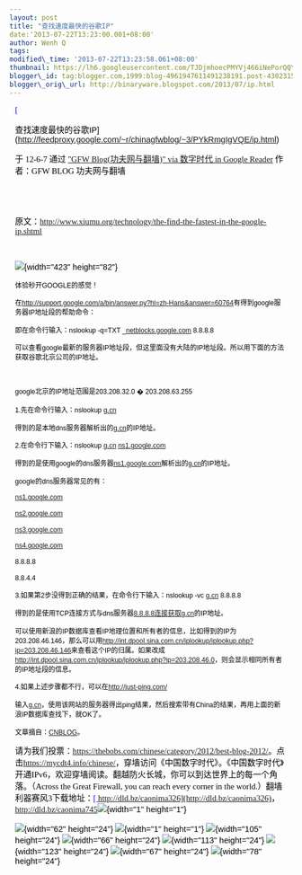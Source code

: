 ```yaml
--- 
layout: post 
title: "查找速度最快的谷歌IP" 
date:'2013-07-22T13:23:00.001+08:00' 
author: Wenh Q
tags:
modified\_time: '2013-07-22T13:23:58.061+08:00' 
thumbnail: https://lh6.googleusercontent.com/TJDjmhoecPMYVj466iNePorQQYxhJO96HUCVOzhewcEkzwSjVT5\_rJZvc9Qj1gFewlKdscpWq5KllDhRzi6s4H6nMFLRNsrg1pqDl\_fZUkTuhGHGgqI=s72-c
blogger\_id: tag:blogger.com,1999:blog-4961947611491238191.post-4302315427035170788
blogger\_orig\_url: http://binaryware.blogspot.com/2013/07/ip.html
---
```

<div
style="color: black; direction: ltr; font-family: &quot;Arial&quot;; font-size: 11pt; margin-bottom: 0; margin-left: 7.5pt; margin-right: 7.5pt; margin-top: 0; padding: 0;">

<span
style="color: #0000ee; font-family: &quot;Verdana&quot;; text-decoration: underline;">[

查找速度最快的谷歌IP](http://feedproxy.google.com/~r/chinagfwblog/~3/PYkRmgIgVQE/ip.html)</span>

</div>

<div
style="color: black; direction: ltr; font-family: &quot;Arial&quot;; font-size: 11pt; margin-bottom: 0; margin-left: 7.5pt; margin-right: 7.5pt; margin-top: 0; padding-bottom: 8pt; padding-left: 0; padding-right: 0; padding-top: 0;">

<span style="font-family: &quot;Verdana&quot;;">于 12-6-7 通过
</span><span
style="color: #0000ee; font-family: &quot;Verdana&quot;; text-decoration: underline;">["GFW
Blog(功夫网与翻墙)" via 数字时代 in Google
Reader](http://feeds2.feedburner.com/chinagfwblog)</span><span
style="font-family: &quot;Verdana&quot;;"> 作者：GFW BLOG
功夫网与翻墙</span>

</div>

<div
style="color: black; direction: ltr; font-family: &quot;Arial&quot;; font-size: 11pt; height: 11pt; margin-bottom: 0; margin-left: 7.5pt; margin-right: 7.5pt; margin-top: 0; padding: 0;">

<span style="font-family: &quot;Verdana&quot;;"></span>

</div>

<div
style="color: black; direction: ltr; font-family: &quot;Arial&quot;; font-size: 11pt; margin-bottom: 0; margin-left: 7.5pt; margin-right: 7.5pt; margin-top: 0; padding: 0;">

<span style="font-family: &quot;Verdana&quot;;">原文：</span><span
style="color: #0000ee; font-family: &quot;Verdana&quot;; text-decoration: underline;"><http://www.xiumu.org/technology/the-find-the-fastest-in-the-google-ip.shtml></span>

</div>

<div
style="color: black; direction: ltr; font-family: &quot;Arial&quot;; font-size: 11pt; height: 11pt; margin-bottom: 0; margin-left: 7.5pt; margin-right: 7.5pt; margin-top: 0; padding: 0;">

<span
style="color: #0000ee; font-family: &quot;Verdana&quot;; text-decoration: underline;">[](http://www.xiumu.org/technology/the-find-the-fastest-in-the-google-ip.shtml)</span>

</div>

<div
style="color: black; direction: ltr; font-family: &quot;Arial&quot;; font-size: 11pt; margin-bottom: 0; margin-left: 7.5pt; margin-right: 7.5pt; margin-top: 0; padding: 0;">

![](https://lh6.googleusercontent.com/TJDjmhoecPMYVj466iNePorQQYxhJO96HUCVOzhewcEkzwSjVT5_rJZvc9Qj1gFewlKdscpWq5KllDhRzi6s4H6nMFLRNsrg1pqDl_fZUkTuhGHGgqI){width="423"
height="82"}

</div>

<div
style="color: black; direction: ltr; font-family: &quot;Arial&quot;; font-size: 11pt; margin-bottom: 0; margin-left: 7.5pt; margin-right: 7.5pt; margin-top: 0; padding: 0;">

<span style="font-size: 9pt;">体验秒开GOOGLE的感觉！</span>

</div>

<div
style="color: black; direction: ltr; font-family: &quot;Arial&quot;; font-size: 11pt; margin-bottom: 0; margin-left: 7.5pt; margin-right: 7.5pt; margin-top: 0; padding: 0;">

<span style="font-size: 9pt;">在</span><span
style="color: #0000ee; font-size: 9pt; text-decoration: underline;"><http://support.google.com/a/bin/answer.py?hl=zh-Hans&answer=60764></span><span
style="font-size: 9pt;">有得到google服务器IP地址段的帮助命令：</span>

</div>

<div
style="color: black; direction: ltr; font-family: &quot;Arial&quot;; font-size: 11pt; margin-bottom: 0; margin-left: 7.5pt; margin-right: 7.5pt; margin-top: 0; padding: 0;">

<span style="font-size: 9pt;">即在命令行输入：nslookup -q=TXT
\_</span><span
style="color: #0000ee; font-size: 9pt; text-decoration: underline;">[netblocks.google.com](http://netblocks.google.com/)</span><span
style="font-size: 9pt;"> 8.8.8.8</span>

</div>

<div
style="color: black; direction: ltr; font-family: &quot;Arial&quot;; font-size: 11pt; margin-bottom: 0; margin-left: 7.5pt; margin-right: 7.5pt; margin-top: 0; padding: 0;">

<span
style="font-size: 9pt;">可以查看google最新的服务器IP地址段，但这里面没有大陆的IP地址段。所以用下面的方法获取谷歌北京公司的IP地址。</span>

</div>

<div
style="color: black; direction: ltr; font-family: &quot;Arial&quot;; font-size: 11pt; height: 11pt; margin-bottom: 0; margin-left: 7.5pt; margin-right: 7.5pt; margin-top: 0; padding: 0;">

<span style="font-size: 9pt;"></span>

</div>

<div
style="color: black; direction: ltr; font-family: &quot;Arial&quot;; font-size: 11pt; margin-bottom: 0; margin-left: 7.5pt; margin-right: 7.5pt; margin-top: 0; padding: 0;">

<span style="font-size: 9pt;">google北京的IP地址范围是203.208.32.0 �
203.208.63.255</span>

</div>

<div
style="color: black; direction: ltr; font-family: &quot;Arial&quot;; font-size: 11pt; margin-bottom: 0; margin-left: 7.5pt; margin-right: 7.5pt; margin-top: 0; padding: 0;">

<span style="font-size: 9pt;">1.先在命令行输入：nslookup </span><span
style="color: #0000ee; font-size: 9pt; text-decoration: underline;">[g.cn](http://g.cn/)</span>

</div>

<div
style="color: black; direction: ltr; font-family: &quot;Arial&quot;; font-size: 11pt; margin-bottom: 0; margin-left: 7.5pt; margin-right: 7.5pt; margin-top: 0; padding: 0;">

<span style="font-size: 9pt;">得到的是本地dns服务器解析出的</span><span
style="color: #0000ee; font-size: 9pt; text-decoration: underline;">[g.cn](http://g.cn/)</span><span
style="font-size: 9pt;">的IP地址。</span>

</div>

<div
style="color: black; direction: ltr; font-family: &quot;Arial&quot;; font-size: 11pt; margin-bottom: 0; margin-left: 7.5pt; margin-right: 7.5pt; margin-top: 0; padding: 0;">

<span style="font-size: 9pt;">2.在命令行下输入：nslookup </span><span
style="color: #0000ee; font-size: 9pt; text-decoration: underline;">[g.cn](http://g.cn/)</span><span
style="font-size: 9pt;"> </span><span
style="color: #0000ee; font-size: 9pt; text-decoration: underline;">[ns1.google.com](http://ns1.google.com/)</span>

</div>

<div
style="color: black; direction: ltr; font-family: &quot;Arial&quot;; font-size: 11pt; margin-bottom: 0; margin-left: 7.5pt; margin-right: 7.5pt; margin-top: 0; padding: 0;">

<span style="font-size: 9pt;">得到的是使用google的dns服务器</span><span
style="color: #0000ee; font-size: 9pt; text-decoration: underline;">[ns1.google.com](http://ns1.google.com/)</span><span
style="font-size: 9pt;">解析出的</span><span
style="color: #0000ee; font-size: 9pt; text-decoration: underline;">[g.cn](http://g.cn/)</span><span
style="font-size: 9pt;">的IP地址。</span>

</div>

<div
style="color: black; direction: ltr; font-family: &quot;Arial&quot;; font-size: 11pt; margin-bottom: 0; margin-left: 7.5pt; margin-right: 7.5pt; margin-top: 0; padding: 0;">

<span style="font-size: 9pt;">google的dns服务器常见的有：</span>

</div>

<div
style="color: black; direction: ltr; font-family: &quot;Arial&quot;; font-size: 11pt; margin-bottom: 0; margin-left: 7.5pt; margin-right: 7.5pt; margin-top: 0; padding: 0;">

<span
style="color: #0000ee; font-size: 9pt; text-decoration: underline;">[ns1.google.com](http://ns1.google.com/)</span>

</div>

<div
style="color: black; direction: ltr; font-family: &quot;Arial&quot;; font-size: 11pt; margin-bottom: 0; margin-left: 7.5pt; margin-right: 7.5pt; margin-top: 0; padding: 0;">

<span
style="color: #0000ee; font-size: 9pt; text-decoration: underline;">[ns2.google.com](http://ns2.google.com/)</span>

</div>

<div
style="color: black; direction: ltr; font-family: &quot;Arial&quot;; font-size: 11pt; margin-bottom: 0; margin-left: 7.5pt; margin-right: 7.5pt; margin-top: 0; padding: 0;">

<span
style="color: #0000ee; font-size: 9pt; text-decoration: underline;">[ns3.google.com](http://ns3.google.com/)</span>

</div>

<div
style="color: black; direction: ltr; font-family: &quot;Arial&quot;; font-size: 11pt; margin-bottom: 0; margin-left: 7.5pt; margin-right: 7.5pt; margin-top: 0; padding: 0;">

<span
style="color: #0000ee; font-size: 9pt; text-decoration: underline;">[ns4.google.com](http://ns4.google.com/)</span>

</div>

<div
style="color: black; direction: ltr; font-family: &quot;Arial&quot;; font-size: 11pt; margin-bottom: 0; margin-left: 7.5pt; margin-right: 7.5pt; margin-top: 0; padding: 0;">

<span style="font-size: 9pt;">8.8.8.8</span>

</div>

<div
style="color: black; direction: ltr; font-family: &quot;Arial&quot;; font-size: 11pt; margin-bottom: 0; margin-left: 7.5pt; margin-right: 7.5pt; margin-top: 0; padding: 0;">

<span style="font-size: 9pt;">8.8.4.4</span>

</div>

<div
style="color: black; direction: ltr; font-family: &quot;Arial&quot;; font-size: 11pt; margin-bottom: 0; margin-left: 7.5pt; margin-right: 7.5pt; margin-top: 0; padding: 0;">

<span
style="font-size: 9pt;">3.如果第2步没得到正确的结果，在命令行下输入：nslookup
-vc </span><span
style="color: #0000ee; font-size: 9pt; text-decoration: underline;">[g.cn](http://g.cn/)</span><span
style="font-size: 9pt;"> 8.8.8.8</span>

</div>

<div
style="color: black; direction: ltr; font-family: &quot;Arial&quot;; font-size: 11pt; margin-bottom: 0; margin-left: 7.5pt; margin-right: 7.5pt; margin-top: 0; padding: 0;">

<span
style="font-size: 9pt;">得到的是使用TCP连接方式与dns服务器</span><span
style="color: #0000ee; font-size: 9pt; text-decoration: underline;">[8.8.8.8连接获取g.cn](http://8.8.8.xn--8g-xi6co31d4z1bjip.cn/)</span><span
style="font-size: 9pt;">的IP地址。</span>

</div>

<div
style="color: black; direction: ltr; font-family: &quot;Arial&quot;; font-size: 11pt; margin-bottom: 0; margin-left: 7.5pt; margin-right: 7.5pt; margin-top: 0; padding: 0;">

<span
style="font-size: 9pt;">可以使用新浪的IP数据库查看IP地理位置和所有者的信息，比如得到的IP为203.208.46.146，那么可以用</span><span
style="color: #0000ee; font-size: 9pt; text-decoration: underline;"><http://int.dpool.sina.com.cn/iplookup/iplookup.php?ip=203.208.46.146></span><span
style="font-size: 9pt;">来查看这个IP的归属。如果改成</span><span
style="color: #0000ee; font-size: 9pt; text-decoration: underline;"><http://int.dpool.sina.com.cn/iplookup/iplookup.php?ip=203.208.46.0></span><span
style="font-size: 9pt;">，则会显示相同所有者的IP地址段的信息。</span>

</div>

<div
style="color: black; direction: ltr; font-family: &quot;Arial&quot;; font-size: 11pt; margin-bottom: 0; margin-left: 7.5pt; margin-right: 7.5pt; margin-top: 0; padding: 0;">

<span style="font-size: 9pt;">4.如果上述步骤都不行，可以在</span><span
style="color: #0000ee; font-size: 9pt; text-decoration: underline;"><http://just-ping.com/></span>

</div>

<div
style="color: black; direction: ltr; font-family: &quot;Arial&quot;; font-size: 11pt; margin-bottom: 0; margin-left: 7.5pt; margin-right: 7.5pt; margin-top: 0; padding: 0;">

<span style="font-size: 9pt;">输入</span><span
style="color: #0000ee; font-size: 9pt; text-decoration: underline;">[g.cn](http://g.cn/)</span><span
style="font-size: 9pt;">，使用该网站的服务器得出ping结果，然后搜索带有China的结果，再用上面的新浪IP数据库查找下，就OK了。</span>

</div>

<div
style="color: black; direction: ltr; font-family: &quot;Arial&quot;; font-size: 11pt; margin-bottom: 0; margin-left: 7.5pt; margin-right: 7.5pt; margin-top: 0; padding: 0;">

<span style="font-size: 9pt;">文章摘自：</span><span
style="color: #1155cc; font-size: 9pt; text-decoration: underline;">[CNBLOG](http://www.cnblogs.com/smartdog/archive/2012/05/17/2505993.html)</span><span
style="font-size: 9pt;">。</span>

</div>

<div
style="color: black; direction: ltr; font-family: &quot;Arial&quot;; font-size: 11pt; margin-bottom: 0; margin-left: 7.5pt; margin-right: 7.5pt; margin-top: 0; padding: 0;">

<span
style="font-family: &quot;Verdana&quot;;">请为我们投票：</span><span
style="color: #0000ee; font-family: &quot;Verdana&quot;; text-decoration: underline;"><https://thebobs.com/chinese/category/2012/best-blog-2012/></span><span
style="font-family: &quot;Verdana&quot;;">。点击</span><span
style="color: #0000ee; font-family: &quot;Verdana&quot;; text-decoration: underline;"><https://mycdt4.info/chinese/></span><span
style="font-family: &quot;Verdana&quot;;">，穿墙访问《中国数字时代》。《中国数字时代》开通IPv6，欢迎穿墙阅读。翻越防火长城，你可以到达世界上的每一个角落。（Across
the Great Firewall, you can reach every corner in the
world.）翻墙利器赛风3下载地址：</span><span
style="color: #0000ee; font-family: &quot;Verdana&quot;; text-decoration: underline;">[ http://dld.bz/caonima326](http://dld.bz/caonima326)</span><span
style="font-family: &quot;Verdana&quot;;">，</span><span
style="color: #0000ee; font-family: &quot;Verdana&quot;; text-decoration: underline;"><http://dld.bz/caonima745></span>![](https://lh4.googleusercontent.com/jy8mcKLdheD_PgpHg9yRTa0S1a5uZZHyCyvsXuo2r1cuDiL3oN5sVspYSat30Z0TIkWcVxyLZSnU1jCV9x3jm6206vCroUVankWC_aFt-a5Hf9qJmgo){width="1"
height="1"}

</div>

<div
style="color: black; direction: ltr; font-family: &quot;Arial&quot;; font-size: 11pt; margin-bottom: 0; margin-left: 7.5pt; margin-right: 7.5pt; margin-top: 0; padding: 0;">

![](https://lh4.googleusercontent.com/YIB9v220iVmpfr_QnXeDk3LpOtuhUt3R_Y54GZerKntutnsF66DTg0M6rsrnNANd6GGBHs-5dRMJAbf1hTNI8Y86c1fHviB-IGFLPn2uP9amgGfCeQM){width="62"
height="24"}<span
style="font-family: &quot;Verdana&quot;;"> </span>![](https://lh5.googleusercontent.com/HAY_9puh5bwh-S10dFnhqF-fDWZrtq-Wl2QHOEJE-rsZ4JKFoAHmzvIHN3QE_SuLyql4SAo7xUCm7tnQCLmm6BlUym5ggr5PUMWpB4kkX5f7HLTb6_g){width="1"
height="1"}<span
style="font-family: &quot;Verdana&quot;;"> </span>![](https://lh6.googleusercontent.com/u1AoosmsEadS7HwsTkVWH-wyyFepL8N8V_VcGOgMFE-6LxCYn-tz5k0pWIY5uikX54VU6wIFqEDbwQfIgqfW7E1ve22DPVUg79AXgB_gYiHi56-1nNE){width="105"
height="24"}<span
style="font-family: &quot;Verdana&quot;;"> </span>![](https://lh6.googleusercontent.com/_N69_n3qjoTf763K03eKC1WmNnHsRRqkSJqBx-i7wMrsovX4V3Znc52CnD-73_YshLQuem9t9uU5oO0X82QGZt3kgmSubrNqYKrqLvjUb11ttxyRvMI){width="66"
height="24"}<span
style="font-family: &quot;Verdana&quot;;"> </span>![](https://lh5.googleusercontent.com/a6-rgn1uXI1yBSLkYqE2f6EJZALtUtbX71hmmtVernsXuz0DStVjd8Fh5mhgPGxTNVZnhyapHOruciwIZwABVJ1k5B6bsXsjpYurmmIoMZxEoRdLU_U){width="113"
height="24"}<span
style="font-family: &quot;Verdana&quot;;"> </span>![](https://lh3.googleusercontent.com/ayWpDH4p2sOMb5EXx5p7NPLqMRMM-KsTdoNY8GIkx2fJDdAFJWDmJ7gmJo8iZmu5XgH8PCRhn-10wg6uqFr_mNUO1ODKzo3iwtBbj6dyjfCF8_0ek0c){width="123"
height="24"}<span
style="font-family: &quot;Verdana&quot;;"> </span>![](https://lh3.googleusercontent.com/chxTt_0UKTbbzMOWzfsnE63zNuuOhvglp6uDaTqDS2KDk9cbw9AAQMaBMbgLNmuK1cbEDw9hxK_C2_cMoorkAWFWfIz21JD7PPjNQj2pz0_0M2OOq9k){width="67"
height="24"}<span
style="font-family: &quot;Verdana&quot;;"> </span>![](https://lh4.googleusercontent.com/EJ_zpC4w5iEighUOLpfC3ZxKSJ3EQtemlfgjRSK7UTow8efrEW8xnOid3wNnTxJSIvxw3wGM5EqjRZhu6a_QmlIZSp2v-nF5ZI4VFleFIPbL2qupk6w){width="78"
height="24"}

</div>
